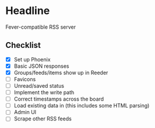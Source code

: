 # Headline

Fever-compatible RSS server

## Checklist

- [x] Set up Phoenix
- [x] Basic JSON responses
- [x] Groups/feeds/items show up in Reeder
- [ ] Favicons
- [ ] Unread/saved status
- [ ] Implement the write path
- [ ] Correct timestamps across the board
- [ ] Load existing data in (this includes some HTML parsing)
- [ ] Admin UI
- [ ] Scrape other RSS feeds